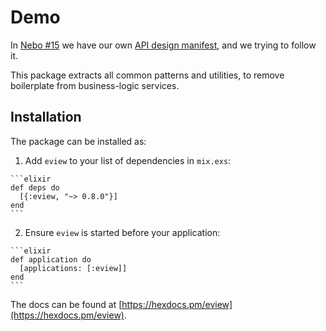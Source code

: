 # Demo

In [Nebo #15](http://nebo15.com) we have our own [API design manifest](http://docs.apimanifest.apiary.io/), and we trying to follow it.

This package extracts all common patterns and utilities, to remove boilerplate from business-logic services.

## Installation

The package can be installed as:

  1. Add `eview` to your list of dependencies in `mix.exs`:

    ```elixir
    def deps do
      [{:eview, "~> 0.8.0"}]
    end
    ```

  2. Ensure `eview` is started before your application:

    ```elixir
    def application do
      [applications: [:eview]]
    end
    ```

The docs can be found at [https://hexdocs.pm/eview](https://hexdocs.pm/eview).

